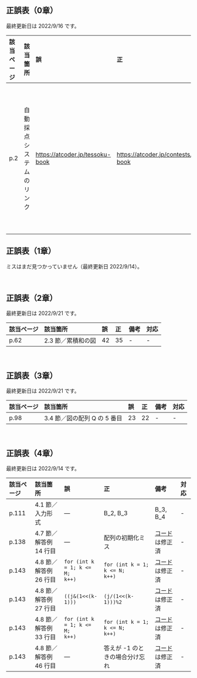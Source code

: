 ## 正誤表（0章）
最終更新日は 2022/9/16 です。

| **該当ページ** | **該当箇所** | **誤** | **正** | **備考** | **対応** |
|:---|:---|:---|:---|:---|:---|
| p.2 | 自動採点システムのリンク | https://atcoder.jp/tessoku-book | https://atcoder.jp/contests/tessoku-book | 0.4 節に掲載されている方が正しいです | - |

## 正誤表（1章）
ミスはまだ見つかっていません（最終更新日 2022/9/14）。

<br />

## 正誤表（2章）
最終更新日は 2022/9/21 です。

| **該当ページ** | **該当箇所** | **誤** | **正** | **備考** | **対応** |
|:---|:---|:---|:---|:---|:---|
| p.62 | 2.3 節／累積和の図 | 42 | 35 | - | - |

<br />

## 正誤表（3章）
最終更新日は 2022/9/21 です。

| **該当ページ** | **該当箇所** | **誤** | **正** | **備考** | **対応** |
|:---|:---|:---|:---|:---|:---|
| p.98 | 3.4 節／図の配列 Q の 5 番目 | 23 | 22 | - | - |

<br />

## 正誤表（4章）
最終更新日は 2022/9/14 です。

| **該当ページ** | **該当箇所** | **誤** | **正** | **備考** | **対応** |
|:---|:---|:---|:---|:---|:---|
| p.111 | 4.1 節／入力形式 | ― | B_2, B_3 | B_3, B_4 | - |
| p.138 | 4.7 節／解答例 14 行目 | ― | 配列の初期化ミス | [コード](https://github.com/E869120/kyopro-tessoku/blob/main/codes/cpp/chap04/answer_A22.cpp)は修正済 | - |
| p.143 | 4.8 節／解答例 26 行目 | <code>for (int k = 1; k <= M; k++)</code> | <code>for (int k = 1; k <= N; k++)</code> | [コード](https://github.com/E869120/kyopro-tessoku/blob/main/codes/cpp/chap04/answer_A23.cpp)は修正済 | - |
| p.143 | 4.8 節／解答例 27 行目 | <code>((j&(1<<(k-1)))</code> | <code>(j/(1<<(k-1)))%2</code> | [コード](https://github.com/E869120/kyopro-tessoku/blob/main/codes/cpp/chap04/answer_A23.cpp)は修正済 | - |
| p.143 | 4.8 節／解答例 33 行目 | <code>for (int k = 1; k <= M; k++)</code> | <code>for (int k = 1; k <= N; k++)</code> | [コード](https://github.com/E869120/kyopro-tessoku/blob/main/codes/cpp/chap04/answer_A23.cpp)は修正済 | - |
| p.143 | 4.8 節／解答例 46 行目 | ― | 答えが -1 のときの場合分け忘れ | [コード](https://github.com/E869120/kyopro-tessoku/blob/main/codes/cpp/chap04/answer_A23.cpp)は修正済 | - |
